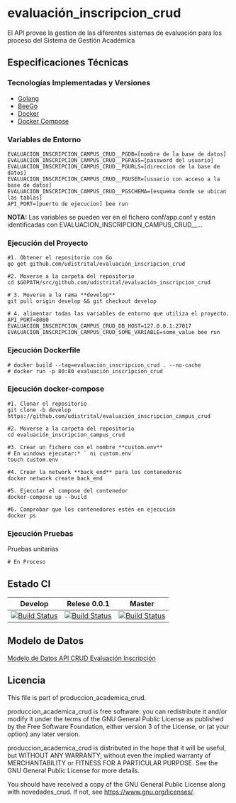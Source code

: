 # evaluación_inscripcion_crud
El API provee la gestion de las diferentes sistemas de evaluación para los proceso del Sistema de Gestión Académica


## Especificaciones Técnicas

### Tecnologías Implementadas y Versiones
* [Golang](https://github.com/udistrital/introduccion_oas/blob/master/instalacion_de_herramientas/golang.md)
* [BeeGo](https://github.com/udistrital/introduccion_oas/blob/master/instalacion_de_herramientas/beego.md)
* [Docker](https://docs.docker.com/engine/install/ubuntu/)
* [Docker Compose](https://docs.docker.com/compose/)

### Variables de Entorno
```shell
EVALUACION_INSCRIPCION_CAMPUS_CRUD__PGDB=[nombre de la base de datos]
EVALUACION_INSCRIPCION_CAMPUS_CRUD__PGPASS=[password del usuario]
EVALUACION_INSCRIPCION_CAMPUS_CRUD__PGURLS=[direccion de la base de datos]
EVALUACION_INSCRIPCION_CAMPUS_CRUD__PGUSER=[usuario con acceso a la base de datos]
EVALUACION_INSCRIPCION_CAMPUS_CRUD__PGSCHEMA=[esquema donde se ubican las tablas]
API_PORT=[puerto de ejecucion] bee run
```

**NOTA:** Las variables se pueden ver en el fichero conf/app.conf y están identificadas con EVALUACION_INSCRIPCION_CAMPUS_CRUD__...

### Ejecución del Proyecto
```shell
#1. Obtener el repositorio con Go
go get github.com/udistrital/evaluación_inscripcion_crud

#2. Moverse a la carpeta del repositorio
cd $GOPATH/src/github.com/udistrital/evaluación_inscripcion_crud

# 3. Moverse a la rama **develop**
git pull origin develop && git checkout develop

# 4. alimentar todas las variables de entorno que utiliza el proyecto.
API_PORT=8080 EVALUACION_INSCRIPCION_CAMPUS_CRUD_DB_HOST=127.0.0.1:27017 EVALUACION_INSCRIPCION_CAMPUS_CRUD_SOME_VARIABLE=some_value bee run
```

### Ejecución Dockerfile
```shell
# docker build --tag=evaluación_inscripcion_crud . --no-cache
# docker run -p 80:80 evaluación_inscripcion_crud
```

### Ejecución docker-compose
```shell
#1. Clonar el repositorio
git clone -b develop https://github.com/udistrital/evaluación_inscripcion_campus_crud

#2. Moverse a la carpeta del repositorio
cd evaluación_inscripcion_campus_crud

#3. Crear un fichero con el nombre **custom.env**
# En windows ejecutar:* ` ni custom.env`
touch custom.env

#4. Crear la network **back_end** para los contenedores
docker network create back_end

#5. Ejecutar el compose del contenedor
docker-compose up --build

#6. Comprobar que los contenedores estén en ejecución
docker ps
```

### Ejecución Pruebas

Pruebas unitarias
```shell
# En Proceso
```
## Estado CI

| Develop | Relese 0.0.1 | Master |
| -- | -- | -- |
| [![Build Status](https://hubci.portaloas.udistrital.edu.co/api/badges/udistrital/evaluación_inscripcion_crud/status.svg?ref=refs/heads/develop)](https://hubci.portaloas.udistrital.edu.co/udistrital/evaluación_inscripcion_crud) | [![Build Status](https://hubci.portaloas.udistrital.edu.co/api/badges/udistrital/evaluación_inscripcion_crud/status.svg?ref=refs/heads/release/0.0.1)](https://hubci.portaloas.udistrital.edu.co/udistrital/evaluación_inscripcion_crud) | [![Build Status](https://hubci.portaloas.udistrital.edu.co/api/badges/udistrital/evaluación_inscripcion_crud/status.svg)](https://hubci.portaloas.udistrital.edu.co/udistrital/evaluación_inscripcion_crud) |


## Modelo de Datos
[Modelo de Datos API CRUD Evaluación Inscripción](https://user-images.githubusercontent.com/14035745/66088107-8b0b8880-e53f-11e9-99e3-a972a986c817.png)


## Licencia

This file is part of produccion_academica_crud.

produccion_academica_crud is free software: you can redistribute it and/or modify it under the terms of the GNU General Public License as published by the Free Software Foundation, either version 3 of the License, or (at your option) any later version.

produccion_academica_crud is distributed in the hope that it will be useful, but WITHOUT ANY WARRANTY; without even the implied warranty of MERCHANTABILITY or FITNESS FOR A PARTICULAR PURPOSE. See the GNU General Public License for more details.

You should have received a copy of the GNU General Public License along with novedades_crud. If not, see https://www.gnu.org/licenses/.